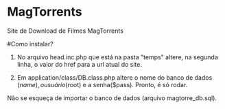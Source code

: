 # MagTorrents
Site de Download de Filmes MagTorrents

#Como instalar?
1) No arquivo head.inc.php que está na pasta "temps" altere, na segunda linha, o valor do href para a url atual do site.

2) Em application/class/DB.class.php altere o nome do banco de dados ($name), o usuário ($root) e a senha($pass).
Pronto, é só rodar.

Não se esqueça de importar o banco de dados (arquivo magtorre_db.sql).
